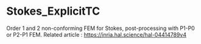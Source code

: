 # Stokes_ExplicitTC
Order 1 and 2 non-conforming FEM for Stokes, post-processing with P1-P0 or P2-P1 FEM.
Related article : https://inria.hal.science/hal-04414789v4
